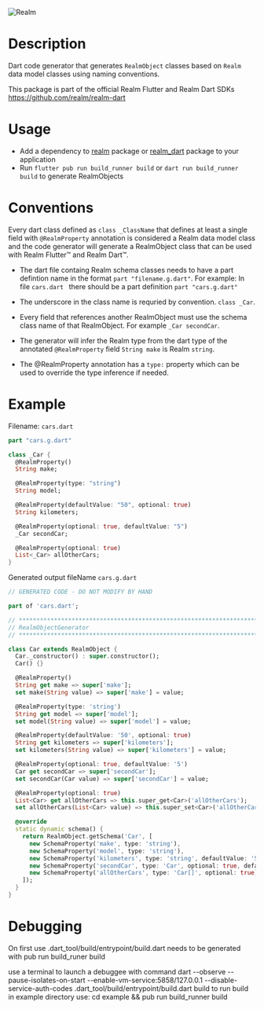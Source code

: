 ![Realm](https://github.com/realm/realm-dart/raw/master/logo.png)

# Description

Dart code generator that generates `RealmObject` classes based on `Realm` data model classes using naming conventions.

This package is part of the official Realm Flutter and Realm Dart SDKs https://github.com/realm/realm-dart

# Usage

* Add a dependency to [realm](https://pub.dev/packages/realm) package or [realm_dart](https://pub.dev/packages/realm_dart) package to your application
* Run `flutter pub run build_runner build` or `dart run build_runner build` to generate RealmObjects

# Conventions

Every dart class defined as `class _ClassName` that defines at least a single field with `@RealmProperty` annotation is considered a Realm data model class and the code generator will generate a RealmObject class that can be used with Realm Flutter™ and Realm Dart™. 

* The dart file containg Realm schema classes needs to have a part defintion name in the format `part "filename.g.dart"`.
  For example: In file `cars.dart ` there should be a part definition `part "cars.g.dart"`

* The underscore in the class name is requried by convention. `class _Car`.

* Every field that references another RealmObject must use the schema class name of that RealmObject. For example `_Car secondCar`.

* The generator will infer the Realm type from the dart type of the annotated `@RealmProperty` field `String make` is Realm `string`.

* The @RealmProperty annotation has a `type:` property which can be used to override the type inference if needed.

# Example  

Filename: `cars.dart`

```Dart
part "cars.g.dart"

class _Car {
  @RealmProperty()
  String make;

  @RealmProperty(type: "string")
  String model;

  @RealmProperty(defaultValue: "50", optional: true)
  String kilometers;

  @RealmProperty(optional: true, defaultValue: "5")
  _Car secondCar;

  @RealmProperty(optional: true)
  List<_Car> allOtherCars;
}
```

Generated output 
fileName `cars.g.dart`
```Dart
// GENERATED CODE - DO NOT MODIFY BY HAND

part of 'cars.dart';

// **************************************************************************
// RealmObjectGenerator
// **************************************************************************

class Car extends RealmObject {
  Car._constructor() : super.constructor();
  Car() {}

  @RealmProperty()
  String get make => super['make'];
  set make(String value) => super['make'] = value;

  @RealmProperty(type: 'string')
  String get model => super['model'];
  set model(String value) => super['model'] = value;

  @RealmProperty(defaultValue: '50', optional: true)
  String get kilometers => super['kilometers'];
  set kilometers(String value) => super['kilometers'] = value;

  @RealmProperty(optional: true, defaultValue: '5')
  Car get secondCar => super['secondCar'];
  set secondCar(Car value) => super['secondCar'] = value;

  @RealmProperty(optional: true)
  List<Car> get allOtherCars => this.super_get<Car>('allOtherCars');
  set allOtherCars(List<Car> value) => this.super_set<Car>('allOtherCars', value);

  @override
  static dynamic schema() {
    return RealmObject.getSchema('Car', [
      new SchemaProperty('make', type: 'string'),
      new SchemaProperty('model', type: 'string'),
      new SchemaProperty('kilometers', type: 'string', defaultValue: '50', optional: true),
      new SchemaProperty('secondCar', type: 'Car', optional: true, defaultValue: '5'),
      new SchemaProperty('allOtherCars', type: 'Car[]', optional: true),
    ]);
  }
}
```


# Debugging
On first use .dart_tool/build/entrypoint/build.dart needs to be generated with pub run build_runer build

use a terminal to launch a debuggee with command
dart --observe --pause-isolates-on-start  --enable-vm-service:5858/127.0.0.1  --disable-service-auth-codes .dart_tool/build/entrypoint/build.dart build
to run build in example directory use: cd example && pub run build_runner build